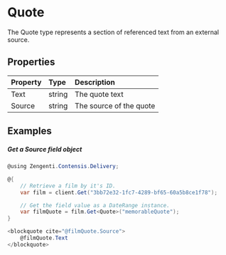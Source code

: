 # Quote

The Quote type represents a section of referenced text from an external source.

## Properties

| Property | Type | Description |
| :------- | :--- | :---------- |
| Text | string | The quote text |
| Source | string | The source of the quote |

## Examples

##### Get a Source field object

```cs
@using Zengenti.Contensis.Delivery;

@{
    // Retrieve a film by it's ID.
    var film = client.Get("3bb72e32-1fc7-4289-bf65-60a5b8ce1f78");

    // Get the field value as a DateRange instance.
    var filmQuote = film.Get<Quote>("memorableQuote");
}

<blockquote cite="@filmQuote.Source">
    @filmQuote.Text
</blockquote>
```

